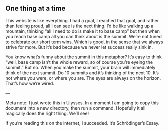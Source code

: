 
## One thing at a time

This website is like everything. I had a goal, I reached that goal, and rather than feeling proud, all I can see is the next thing. I’d be like walking up a mountain, thinking “all I need to do is make it to base camp” but then when you reach base camp all you can think about is the summit. We’re not tuned to celebrate our short term wins. Which is good, in the sense that we always strive for more. But it’s bad because we never let success really sink in.

You know what’s funny about the summit in this metaphor? It’s easy to think “well, base camp isn’t the whole reward, so of course you’re eyeing the summit.” But no. When you make the summit, your brain will immediately think of the next summit. Do 10 summits and it’s thinking of the next 10. It’s not where you were, or where you are. The eyes are always on the horizon. That’s how we’re wired.

—

Meta note: I just wrote this in Ulysses. In a moment I am going to copy this document into a new directory, then run a command. Hopefully it all magically does the right thing. We’ll see!  
  
If you’re reading this on the internet, I succeeded. It’s Schrödinger’s Essay.